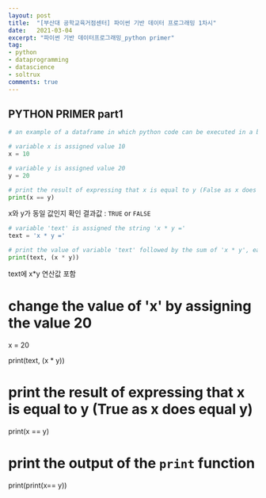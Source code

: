 ```yaml
---
layout: post
title:  "[부산대 공학교육거점센터] 파이썬 기반 데이터 프로그래밍 1차시"
date:   2021-03-04
excerpt: "파이썬 기반 데이터프로그래밍_python primer"
tag:
- python
- dataprogramming
- datascience
- soltrux
comments: true
---
```


## PYTHON PRIMER part1

```python
# an example of a dataframe in which python code can be executed in a browser

# variable x is assigned value 10
x = 10

# variable y is assigned value 20
y = 20

# print the result of expressing that x is equal to y (False as x does not equal y)
print(x == y)
```

x와 y가 동일 값인지 확인  결과값 :    `TRUE` or `FALSE`

```python
# variable 'text' is assigned the string 'x * y ='
text = 'x * y ='

# print the value of variable 'text' followed by the sum of 'x * y', each of which have previously been defined
print(text, (x * y))
```
text에 x\*y 연산값 포함

# change the value of 'x' by assigning the value 20
x = 20

print(text, (x * y))

# print the result of expressing that x is equal to y (True as x does equal y)
print(x == y)

# print the output of the `print` function
print(print(x== y))

```

